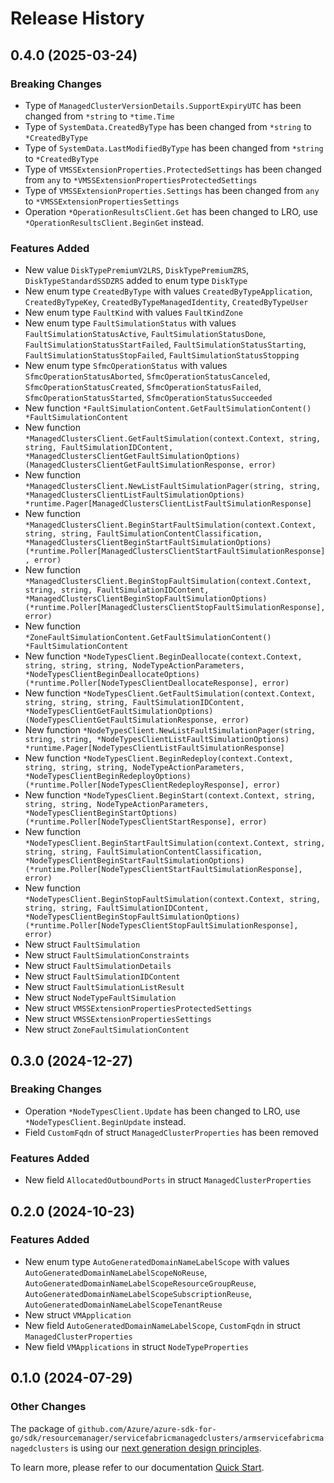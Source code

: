 # Release History

## 0.4.0 (2025-03-24)
### Breaking Changes

- Type of `ManagedClusterVersionDetails.SupportExpiryUTC` has been changed from `*string` to `*time.Time`
- Type of `SystemData.CreatedByType` has been changed from `*string` to `*CreatedByType`
- Type of `SystemData.LastModifiedByType` has been changed from `*string` to `*CreatedByType`
- Type of `VMSSExtensionProperties.ProtectedSettings` has been changed from `any` to `*VMSSExtensionPropertiesProtectedSettings`
- Type of `VMSSExtensionProperties.Settings` has been changed from `any` to `*VMSSExtensionPropertiesSettings`
- Operation `*OperationResultsClient.Get` has been changed to LRO, use `*OperationResultsClient.BeginGet` instead.

### Features Added

- New value `DiskTypePremiumV2LRS`, `DiskTypePremiumZRS`, `DiskTypeStandardSSDZRS` added to enum type `DiskType`
- New enum type `CreatedByType` with values `CreatedByTypeApplication`, `CreatedByTypeKey`, `CreatedByTypeManagedIdentity`, `CreatedByTypeUser`
- New enum type `FaultKind` with values `FaultKindZone`
- New enum type `FaultSimulationStatus` with values `FaultSimulationStatusActive`, `FaultSimulationStatusDone`, `FaultSimulationStatusStartFailed`, `FaultSimulationStatusStarting`, `FaultSimulationStatusStopFailed`, `FaultSimulationStatusStopping`
- New enum type `SfmcOperationStatus` with values `SfmcOperationStatusAborted`, `SfmcOperationStatusCanceled`, `SfmcOperationStatusCreated`, `SfmcOperationStatusFailed`, `SfmcOperationStatusStarted`, `SfmcOperationStatusSucceeded`
- New function `*FaultSimulationContent.GetFaultSimulationContent() *FaultSimulationContent`
- New function `*ManagedClustersClient.GetFaultSimulation(context.Context, string, string, FaultSimulationIDContent, *ManagedClustersClientGetFaultSimulationOptions) (ManagedClustersClientGetFaultSimulationResponse, error)`
- New function `*ManagedClustersClient.NewListFaultSimulationPager(string, string, *ManagedClustersClientListFaultSimulationOptions) *runtime.Pager[ManagedClustersClientListFaultSimulationResponse]`
- New function `*ManagedClustersClient.BeginStartFaultSimulation(context.Context, string, string, FaultSimulationContentClassification, *ManagedClustersClientBeginStartFaultSimulationOptions) (*runtime.Poller[ManagedClustersClientStartFaultSimulationResponse], error)`
- New function `*ManagedClustersClient.BeginStopFaultSimulation(context.Context, string, string, FaultSimulationIDContent, *ManagedClustersClientBeginStopFaultSimulationOptions) (*runtime.Poller[ManagedClustersClientStopFaultSimulationResponse], error)`
- New function `*ZoneFaultSimulationContent.GetFaultSimulationContent() *FaultSimulationContent`
- New function `*NodeTypesClient.BeginDeallocate(context.Context, string, string, string, NodeTypeActionParameters, *NodeTypesClientBeginDeallocateOptions) (*runtime.Poller[NodeTypesClientDeallocateResponse], error)`
- New function `*NodeTypesClient.GetFaultSimulation(context.Context, string, string, string, FaultSimulationIDContent, *NodeTypesClientGetFaultSimulationOptions) (NodeTypesClientGetFaultSimulationResponse, error)`
- New function `*NodeTypesClient.NewListFaultSimulationPager(string, string, string, *NodeTypesClientListFaultSimulationOptions) *runtime.Pager[NodeTypesClientListFaultSimulationResponse]`
- New function `*NodeTypesClient.BeginRedeploy(context.Context, string, string, string, NodeTypeActionParameters, *NodeTypesClientBeginRedeployOptions) (*runtime.Poller[NodeTypesClientRedeployResponse], error)`
- New function `*NodeTypesClient.BeginStart(context.Context, string, string, string, NodeTypeActionParameters, *NodeTypesClientBeginStartOptions) (*runtime.Poller[NodeTypesClientStartResponse], error)`
- New function `*NodeTypesClient.BeginStartFaultSimulation(context.Context, string, string, string, FaultSimulationContentClassification, *NodeTypesClientBeginStartFaultSimulationOptions) (*runtime.Poller[NodeTypesClientStartFaultSimulationResponse], error)`
- New function `*NodeTypesClient.BeginStopFaultSimulation(context.Context, string, string, string, FaultSimulationIDContent, *NodeTypesClientBeginStopFaultSimulationOptions) (*runtime.Poller[NodeTypesClientStopFaultSimulationResponse], error)`
- New struct `FaultSimulation`
- New struct `FaultSimulationConstraints`
- New struct `FaultSimulationDetails`
- New struct `FaultSimulationIDContent`
- New struct `FaultSimulationListResult`
- New struct `NodeTypeFaultSimulation`
- New struct `VMSSExtensionPropertiesProtectedSettings`
- New struct `VMSSExtensionPropertiesSettings`
- New struct `ZoneFaultSimulationContent`


## 0.3.0 (2024-12-27)
### Breaking Changes

- Operation `*NodeTypesClient.Update` has been changed to LRO, use `*NodeTypesClient.BeginUpdate` instead.
- Field `CustomFqdn` of struct `ManagedClusterProperties` has been removed

### Features Added

- New field `AllocatedOutboundPorts` in struct `ManagedClusterProperties`


## 0.2.0 (2024-10-23)
### Features Added

- New enum type `AutoGeneratedDomainNameLabelScope` with values `AutoGeneratedDomainNameLabelScopeNoReuse`, `AutoGeneratedDomainNameLabelScopeResourceGroupReuse`, `AutoGeneratedDomainNameLabelScopeSubscriptionReuse`, `AutoGeneratedDomainNameLabelScopeTenantReuse`
- New struct `VMApplication`
- New field `AutoGeneratedDomainNameLabelScope`, `CustomFqdn` in struct `ManagedClusterProperties`
- New field `VMApplications` in struct `NodeTypeProperties`


## 0.1.0 (2024-07-29)
### Other Changes

The package of `github.com/Azure/azure-sdk-for-go/sdk/resourcemanager/servicefabricmanagedclusters/armservicefabricmanagedclusters` is using our [next generation design principles](https://azure.github.io/azure-sdk/general_introduction.html).

To learn more, please refer to our documentation [Quick Start](https://aka.ms/azsdk/go/mgmt).